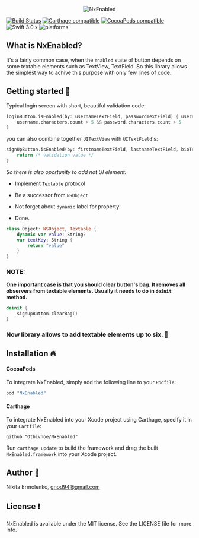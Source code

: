 <p align="center">
  <img src="http://i.imgur.com/XZFkFei.png" alt="NxEnabled"/>
</p>

[![Build Status](https://travis-ci.org/Otbivnoe/NxEnabled.svg?branch=master)](https://travis-ci.org/Otbivnoe/NxEnabled)
[![Carthage compatible](https://img.shields.io/badge/Carthage-compatible-4BC51D.svg?style=flat)](#carthage)
[![CocoaPods compatible](https://img.shields.io/cocoapods/v/NxEnabled.svg)](#cocoapods) 
![Swift 3.0.x](https://img.shields.io/badge/Swift-3.0.x-orange.svg) 
![platforms](https://img.shields.io/badge/platforms-iOS-lightgrey.svg) 

## What is NxEnabled?

It's a fairly common case, when the `enabled` state of button depends on some textable elements such as TextView, TextField. So this library allows the simplest way to achive this purpose with only few lines of code.

## Getting started :rocket:

Typical login screen with short, beautiful validation code:

```swift
loginButton.isEnabled(by: usernameTextField, passwordTextField) { username, password in
    username.characters.count > 5 && password.characters.count > 5
}
```

you can also combine together `UITextView` with `UITextField`'s:

```swift
signUpButton.isEnabled(by: firstnameTextField, lastnameTextField, bioTextView) { firstname, lastname, bio in
    return /* validation value */
}
```

*So there is also oportunity to add not UI element:*


* Implement `Textable` protocol
  
* Be a successor from `NSObject`
  
* Not forget about `dynamic` label for property
  
* Done.
  
```swift
class Object: NSObject, Textable {
    dynamic var value: String?
    var textKey: String {
        return "value"
    }
}
```

### NOTE:
**One important case is that you should clear button's bag. It removes all observers from textable elements. Usually it needs to do in `deinit` method.**

```swift
deinit {
    signUpButton.clearBag()
}
```

### **Now library allows to add textable elements up to six. :clap:**


## Installation :fire:

#### CocoaPods

To integrate NxEnabled, simply add the following line to your `Podfile`:

```ruby
pod "NxEnabled"
```

#### Carthage

To integrate NxEnabled into your Xcode project using Carthage, specify it in your `Cartfile`:

```ogdl
github "Otbivnoe/NxEnabled"
```

Run `carthage update` to build the framework and drag the built `NxEnabled.framework` into your Xcode project.

## Author :muscle:

Nikita Ermolenko, gnod94@gmail.com

## License :exclamation:

NxEnabled is available under the MIT license. See the LICENSE file for more info.
